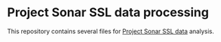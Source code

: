 # Project Sonar SSL data processing

This repository contains several files for [Project Sonar SSL data](https://scans.io/study/sonar.ssl) analysis.

